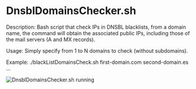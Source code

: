 # DnsblDomainsChecker.sh

Description: Bash script that check IPs in DNSBL blacklists, from a domain name, the command will obtain the associated public IPs, including those of the mail servers (A and MX records).

Usage: Simply specify from 1 to N domains to check (without subdomains).

Example: ./blackListDomainsCheck.sh first-domain.com second-domain.es ...

![DnsblDomainsChecker.sh running](https://user-images.githubusercontent.com/49517317/55956449-44aa3080-5c64-11e9-94f1-dc870c8d83d7.png)
